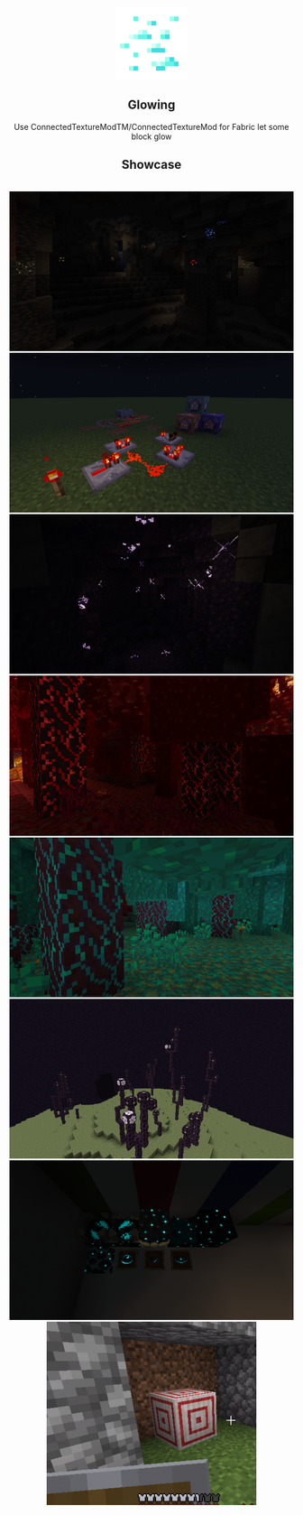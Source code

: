 <div align=center>
    <img src="./pack.png" width="128">
    <h2>Glowing</h2>
    Use ConnectedTextureModTM/ConnectedTextureMod for Fabric let some block glow
    <h2>Showcase</h2>
<br/>
    <img src="https://raw.githubusercontent.com/7777777-4547/Glowing-CTM/img/img/2022-01-18_13.57.42.png">
<br/>
    <img src="https://raw.githubusercontent.com/7777777-4547/Glowing-CTM/img/img/2022-01-18_14.44.13.png">
<br/>
    <img src="https://raw.githubusercontent.com/7777777-4547/Glowing-CTM/img/img/2021-12-30_19.43.27.png">
<br/>
    <img src="https://raw.githubusercontent.com/7777777-4547/Glowing-CTM/img/img/2021-12-30_20.18.06.png">
<br/>
    <img src="https://raw.githubusercontent.com/7777777-4547/Glowing-CTM/img/img/2022-01-18_14.55.21.png">
<br/>
    <img src="https://raw.githubusercontent.com/7777777-4547/Glowing-CTM/img/img/2022-01-01_19.40.22.png">
<br/>
    <img src="https://raw.githubusercontent.com/7777777-4547/Glowing-OF/img/img/2022-06-11_20.31.32.png">
<br/>
    <img src="https://raw.githubusercontent.com/7777777-4547/Glowing-CTM/img/img/GIF 2022-4-16 23-09-59.gif" height="325">
</div>
